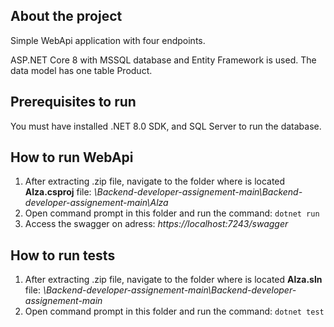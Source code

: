 ## **About the project**

Simple WebApi application with four endpoints.

ASP.NET Core 8 with MSSQL database and Entity Framework is used. The data model has one table Product.

## **Prerequisites to run**

You must have installed .NET 8.0 SDK, and SQL Server to run the database.  

## **How to run WebApi**

1. After extracting .zip file, navigate to the folder where is located **Alza.csproj** file:  *\Backend-developer-assignement-main\Backend-developer-assignement-main\Alza*
2. Open command prompt in this folder and run the command: `dotnet run`
3. Access the swagger on adress: *https://localhost:7243/swagger*

## **How to run tests**

1. After extracting .zip file, navigate to the folder where is located **Alza.sln** file:  *\Backend-developer-assignement-main\Backend-developer-assignement-main*
2. Open command prompt in this folder and run the command: `dotnet test`
